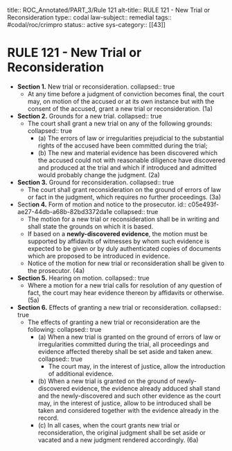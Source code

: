 title:: ROC_Annotated/PART_3/Rule 121
alt-title:: RULE 121 - New Trial or Reconsideration
type:: codal
law-subject:: remedial
tags:: #codal/roc/crimpro
status:: active
sys-category:: [[43]]

# RULE 121 - New Trial or Reconsideration
- **Section  1.** New trial or reconsideration.
  collapsed:: true
	- At any time before a judgment of conviction becomes final, the court may, on motion of the accused or at its own instance but with the consent of the accused, grant a new trial or reconsideration. (1a)
- **Section  2.** Grounds for a new trial.
  collapsed:: true
	- The court shall grant a new trial on any of the following grounds:
	  collapsed:: true
		- (a) The errors of law or irregularities prejudicial to the substantial rights of the accused have been committed during the trial;
		- (b) The new and material evidence has been discovered which the accused could not with reasonable diligence have discovered and produced at the trial and which if introduced and admitted would probably change the judgment. (2a)
- **Section  3.** Ground for reconsideration.
  collapsed:: true
	- The court shall grant reconsideration on the ground of errors of law or fact in the judgment, which requires no further proceedings. (3a)
- Secti**on  4.** Form of motion and notice to the prosecutor.
  id:: c05e493f-ae27-44db-a68b-82bd3372da1e
  collapsed:: true
	- The motion for a new trial or reconsideration shall be in writing and shall state the grounds on which it is based.
	- If based on a **newly-discovered evidence**, the motion must be supported by affidavits of witnesses by whom such evidence is expected to be given or by duly authenticated copies of documents which are proposed to be introduced in evidence.
	- Notice of the motion for new trial or reconsideration shall be given to the prosecutor. (4a)
- **Section  5.** Hearing on motion.
  collapsed:: true
	- Where a motion for a new trial calls for resolution of any question of fact, the court may hear evidence thereon by affidavits or otherwise. (5a)
- **Section  6.** Effects of granting a new trial or reconsideration.
  collapsed:: true
	- The effects of granting a new trial or reconsideration are the following:
	  collapsed:: true
		- (a) When a new trial is granted on the ground of errors of law or irregularities committed during the trial, all proceedings and evidence affected thereby shall be set aside and taken anew.
		  collapsed:: true
			- The court may, in the interest of justice, allow the introduction of additional evidence.
		- (b) When a new trial is granted on the ground of newly-discovered evidence, the evidence already adduced shall stand and the newly-discovered and such other evidence as the court may, in the interest of justice, allow to be introduced shall be taken and considered together with the evidence already in the record.
		- (c) In all cases, when the court grants new trial or reconsideration, the original judgment shall be set aside or vacated and a new judgment rendered accordingly. (6a)